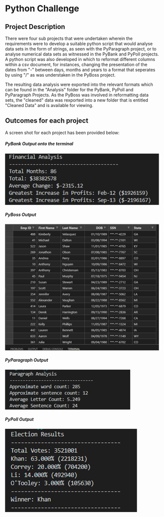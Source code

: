 # Python Challenge

## Project Description
There were four sub projects that were undertaken wherein the requirements were to develop a suitable python script that would analyse data sets in the form of strings, as seen with the PyParagraph project, or to analyse numerical data sets as witnessed in the PyBank and PyPoll projects. A python script was also developed in which to reformat different columns within a csv document, for instances, changing the presentation of the dates from "-" between days, months and years to a format that seperates by using "/" as was understaken in the PyBoss project.

The resulting data analysis were exported into the relevant formats which can be found in the "Analysis" folder for the PyBank, PyPoll and PyParagraph Projects. As the PyBoss was involved in reformatting data sets, the "cleaned" data was rexported into a new folder that is entitled "Cleaned Data" and is available for viewing. 

## Outcomes for each project
A screen shot for each project has been provided below:

##### PyBank Output onto the terminal
![PyBank Terminal Outputl](https://raw.githubusercontent.com/skumble27/python-challenge/master/Images/PyBank%20Terminal%20Output.png)



##### PyBoss Output

![PyBoss Output](https://raw.githubusercontent.com/skumble27/python-challenge/master/Images/PyBoss%20Output.png)

##### PyParagraph Output

![PyParagraph Terminal Output](https://raw.githubusercontent.com/skumble27/python-challenge/master/Images/PyParagraph%20Terminal%20Output.png)



##### PyPoll Output

![PyPoll Terminal Output](https://raw.githubusercontent.com/skumble27/python-challenge/master/Images/PyPoll%20Terminal%20Output.png)







